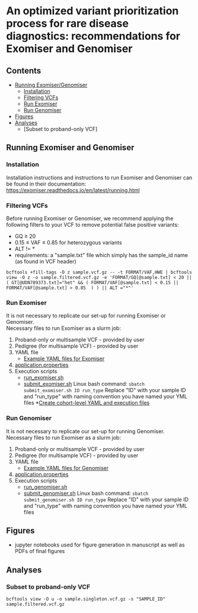 # An optimized variant prioritization process for rare disease diagnostics: recommendations for Exomiser and Genomiser
## Contents
- [Running Exomiser/Genomiser](#running-Exomiser-and-Genomiser)
    - [Installation](#installation)
    - [Filtering VCFs](#filtering-vcfs)
    - [Run Exomiser](#run-exomiser)
    - [Run Genomiser](#run-genomiser)
- [Figures](#figures)
- [Analyses](#analyses)
    - [Subset to proband-only VCF]

## Running Exomiser and Genomiser
### Installation
Installation instructions and instructions to run Exomiser and Genomiser can be found in their documentation: https://exomiser.readthedocs.io/en/latest/running.html
### Filtering VCFs
Before running Exomiser or Genomiser, we recommend applying the following filters to your VCF to remove potential false positive variants:
* GQ ≥ 20
* 0.15 ≤ VAF ≤ 0.85 for heterozygous variants
* ALT != *
* requirements: a "sample.txt" file which simply has the sample_id name (as found in VCF header)

```
bcftools +fill-tags -O z sample.vcf.gz -- -t FORMAT/VAF,HWE | bcftools view -O z -o sample.filtered.vcf.gz -e 'FORMAT/GQ[@sample.txt] < 20 || ( GT[@UDN789373.txt]="het" && ( FORMAT/VAF[@sample.txt] < 0.15 || FORMAT/VAF[@sample.txt] > 0.85  ) ) || ALT ="*"'

```

### Run Exomiser
It is not necessary to replicate our set-up for running Exomiser or Genomiser. \
Necessary files to run Exomiser as a slurm job: 
1. Proband-only or multisample VCF - provided by user
2. Pedigree (for multisample VCF) - provided by user
3. YAML file
    - [Example YAML files for Exomiser](https://github.com/icooperstein/exomiser_optimization/blob/main/run_exomiser/yml_files) 
4. [application.properties](https://github.com/icooperstein/exomiser_optimization/blob/main/run_exomiser/application.properties)
5. Execution scripts
    - [run_exomiser.sh](https://github.com/icooperstein/exomiser_optimization/blob/main/run_exomiser/run_exomiser.sh)
    - [submit_exomiser.sh](https://github.com/icooperstein/exomiser_optimization/blob/main/run_exomiser/submit_exomiser.sh)
Linux bash command: ```sbatch submit_exomiser.sh ID run_type```
Replace "ID" with your sample ID and "run_type" with naming convention you have named your YML files
*[Create cohort-level YAML and execution files](https://github.com/icooperstein/exomiser_optimization/blob/main/manuscript/run_exomiser/create_multiple_exomiser_run_scripts.py)

### Run Genomiser
It is not necessary to replicate our set-up for running Genomiser. \
Necessary files to run Exomiser as a slurm job: 
1. Proband-only or multisample VCF - provided by user
2. Pedigree (for multisample VCF) - provided by user
3. YAML file
    - [Example YAML files for Genomiser](https://github.com/icooperstein/exomiser_optimization/blob/main/run_genomiser/yml_files) 
4. [application.properties](https://github.com/icooperstein/exomiser_optimization/blob/main/un_genomiser/application.properties)
5. Execution scripts
    - [run_genomiser.sh](https://github.com/icooperstein/exomiser_optimization/blob/main/run_genomiser/run_genomiser.sh)
    - [submit_genomiser.sh](https://github.com/icooperstein/exomiser_optimization/blob/main/un_genomiser/submit_genomiser.sh)
Linux bash command: ```sbatch submit_genomiser.sh ID run_type```
Replace "ID" with your sample ID and "run_type" with naming convention you have named your YML files

## Figures
* jupyter notebooks used for figure generation in manuscript as well as PDFs of final figures

## Analyses
### Subset to proband-only VCF

```
bcftools view -O u -o sample.singleton.vcf.gz -s "SAMPLE_ID" sample.filtered.vcf.gz

```


